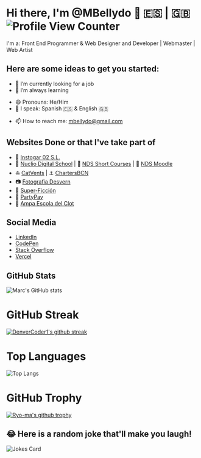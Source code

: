 # Hi there, I'm @MBellydo 👋 :es: | :uk: ![Profile View Counter](https://komarev.com/ghpvc/?username=mbellydo)

<!-- **mbellydo/mbellydo** is a ✨ _special_ ✨ repository because its `README.md` (this file) appears on your GitHub profile. -->

I'm a: Front End Programmer & Web Designer and Developer | Webmaster | Web Artist

## Here are some ideas to get you started:

- 🔭 I’m currently looking for a job
- 🌱 I’m always learning
<!-- - 👯 I’m looking to collaborate on ...
- 🤔 I’m looking for help with ...
- 💬 Ask me about ... -->
- 😄 Pronouns: He/Him
- 💬 I speak: Spanish :es: & English :uk:
<!-- - ⚡ Fun fact: ... -->
- 📫 How to reach me: [mbellydo@gmail.com](mailto:mbellydo@gmail.com)

## Websites Done or that I've take part of

* 🦺 [Instogar 02 S.L.](https://instogar02.com)
* :rocket: [Nuclio Digital School](https://nuclio.school) | :school: [NDS Short Courses](https://courses.nuclio.school) | :school_satchel: [NDS Moodle](https://campus.nuclio.school/login/index.php)
* :sailboat: [CatVents](https://catvents.com) | :anchor: [ChartersBCN](https://chartersbcn.com)
* :camera: [Fotografia Desvern](http://www.fotografiadesvern.com)
* :space_invader: [Super-Ficción](https://super-ficcion.com)
* :tada: [PartyPay](https://partypay.es)
* :school: [Ampa Escola del Clot](http://afaescoladelclot.com)

## Social Media

* [LinkedIn](https://www.linkedin.com/in/marc-bellido-dorador/)
* [CodePen](https://codepen.io/mbellydo)
* [Stack Overflow](https://stackoverflow.com/users/21120999/mbellydo)
* [Vercel](https://vercel.com/mbellydo)

## GitHub Stats

![Marc's GitHub stats](https://github-readme-stats.vercel.app/api?username=mbellydo&show_icons=true&theme=dark&show)

# GitHub Streak
[![DenverCoder1's github streak](https://github-readme-streak-stats.herokuapp.com/?user=mbellydo&theme=blue-green)](https://github.com/DenverCoder1/github-readme-streak-stats)

# Top Languages
![Top Langs](https://github-readme-stats.vercel.app/api/top-langs/?username=mbellydo&langs_count=8&theme=dark&show)

# GitHub Trophy
[![Ryo-ma's github trophy](https://github-profile-trophy.vercel.app/?username=mbellydo&row=1)](https://github.com/ryo-ma/github-profile-trophy)

<!-- ![Hits](https://hitcounter.pythonanywhere.com/count/tag.svg?url = Paste_Your_GitHub_Repository_Link_Here)-->
<!-- ![GitHub Contributors](https://contrib.rocks/image?repo=Your_GitHub_Username/Your_GitHub_Repository_Name) -->

## 😂 Here is a random joke that'll make you laugh!
![Jokes Card](https://readme-jokes.vercel.app/api)
